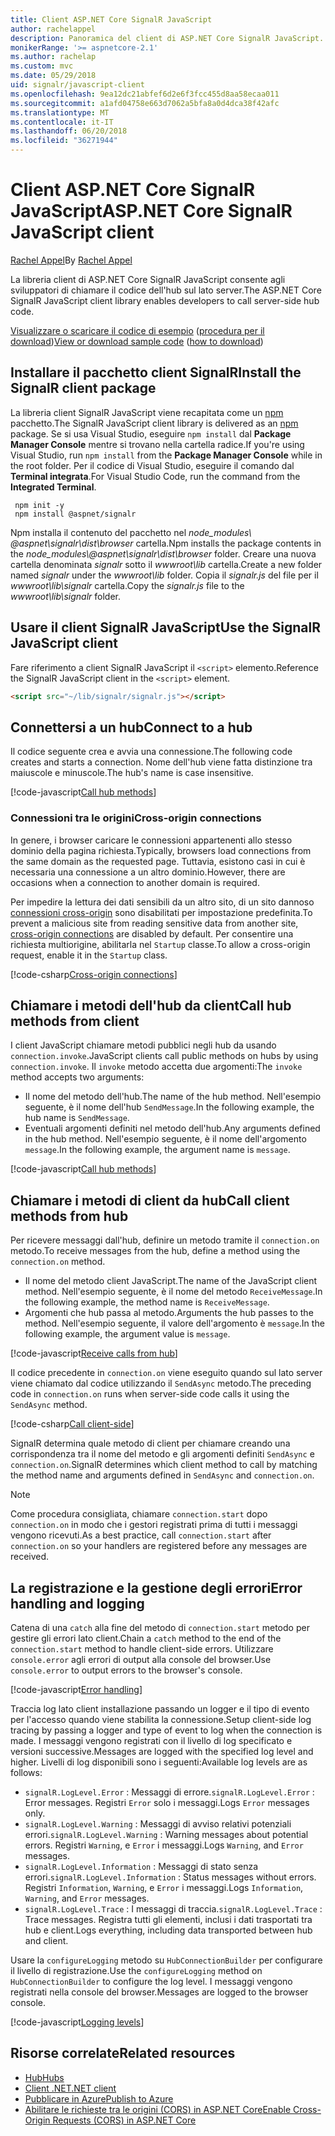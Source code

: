 ```yaml
---
title: Client ASP.NET Core SignalR JavaScript
author: rachelappel
description: Panoramica del client di ASP.NET Core SignalR JavaScript.
monikerRange: '>= aspnetcore-2.1'
ms.author: rachelap
ms.custom: mvc
ms.date: 05/29/2018
uid: signalr/javascript-client
ms.openlocfilehash: 9ea12dc21abfef6d2e6f3fcc455d8aa58ecaa011
ms.sourcegitcommit: a1afd04758e663d7062a5bfa8a0d4dca38f42afc
ms.translationtype: MT
ms.contentlocale: it-IT
ms.lasthandoff: 06/20/2018
ms.locfileid: "36271944"
---
```

# <a name="aspnet-core-signalr-javascript-client"></a><span data-ttu-id="9b861-103">Client ASP.NET Core SignalR JavaScript</span><span class="sxs-lookup"><span data-stu-id="9b861-103">ASP.NET Core SignalR JavaScript client</span></span>

<span data-ttu-id="9b861-104">[Rachel Appel](http://twitter.com/rachelappel)</span><span class="sxs-lookup"><span data-stu-id="9b861-104">By [Rachel Appel](http://twitter.com/rachelappel)</span></span>

<span data-ttu-id="9b861-105">La libreria client di ASP.NET Core SignalR JavaScript consente agli sviluppatori di chiamare il codice dell'hub sul lato server.</span><span class="sxs-lookup"><span data-stu-id="9b861-105">The ASP.NET Core SignalR JavaScript client library enables developers to call server-side hub code.</span></span>

<span data-ttu-id="9b861-106">[Visualizzare o scaricare il codice di esempio](https://github.com/aspnet/Docs/tree/live/aspnetcore/signalr/javascript-client/sample) ([procedura per il download](xref:tutorials/index#how-to-download-a-sample))</span><span class="sxs-lookup"><span data-stu-id="9b861-106">[View or download sample code](https://github.com/aspnet/Docs/tree/live/aspnetcore/signalr/javascript-client/sample) ([how to download](xref:tutorials/index#how-to-download-a-sample))</span></span>

## <a name="install-the-signalr-client-package"></a><span data-ttu-id="9b861-107">Installare il pacchetto client SignalR</span><span class="sxs-lookup"><span data-stu-id="9b861-107">Install the SignalR client package</span></span>

<span data-ttu-id="9b861-108">La libreria client SignalR JavaScript viene recapitata come un [npm](https://www.npmjs.com/) pacchetto.</span><span class="sxs-lookup"><span data-stu-id="9b861-108">The SignalR JavaScript client library is delivered as an [npm](https://www.npmjs.com/) package.</span></span> <span data-ttu-id="9b861-109">Se si usa Visual Studio, eseguire `npm install` dal **Package Manager Console** mentre si trovano nella cartella radice.</span><span class="sxs-lookup"><span data-stu-id="9b861-109">If you're using Visual Studio, run `npm install` from the **Package Manager Console** while in the root folder.</span></span> <span data-ttu-id="9b861-110">Per il codice di Visual Studio, eseguire il comando dal **Terminal integrata**.</span><span class="sxs-lookup"><span data-stu-id="9b861-110">For Visual Studio Code, run the command from the **Integrated Terminal**.</span></span>

  ```console
   npm init -y
   npm install @aspnet/signalr
  ```

<span data-ttu-id="9b861-111">Npm installa il contenuto del pacchetto nel *node_modules\\ @aspnet\signalr\dist\browser*  cartella.</span><span class="sxs-lookup"><span data-stu-id="9b861-111">Npm installs the package contents in the *node_modules\\@aspnet\signalr\dist\browser* folder.</span></span> <span data-ttu-id="9b861-112">Creare una nuova cartella denominata *signalr* sotto il *wwwroot\\lib* cartella.</span><span class="sxs-lookup"><span data-stu-id="9b861-112">Create a new folder named *signalr* under the *wwwroot\\lib* folder.</span></span> <span data-ttu-id="9b861-113">Copia il *signalr.js* del file per il *wwwroot\lib\signalr* cartella.</span><span class="sxs-lookup"><span data-stu-id="9b861-113">Copy the *signalr.js* file to the *wwwroot\lib\signalr* folder.</span></span>

## <a name="use-the-signalr-javascript-client"></a><span data-ttu-id="9b861-114">Usare il client SignalR JavaScript</span><span class="sxs-lookup"><span data-stu-id="9b861-114">Use the SignalR JavaScript client</span></span>

<span data-ttu-id="9b861-115">Fare riferimento a client SignalR JavaScript il `<script>` elemento.</span><span class="sxs-lookup"><span data-stu-id="9b861-115">Reference the SignalR JavaScript client in the `<script>` element.</span></span>

```html
<script src="~/lib/signalr/signalr.js"></script>
```

## <a name="connect-to-a-hub"></a><span data-ttu-id="9b861-116">Connettersi a un hub</span><span class="sxs-lookup"><span data-stu-id="9b861-116">Connect to a hub</span></span>

<span data-ttu-id="9b861-117">Il codice seguente crea e avvia una connessione.</span><span class="sxs-lookup"><span data-stu-id="9b861-117">The following code creates and starts a connection.</span></span> <span data-ttu-id="9b861-118">Nome dell'hub viene fatta distinzione tra maiuscole e minuscole.</span><span class="sxs-lookup"><span data-stu-id="9b861-118">The hub's name is case insensitive.</span></span>

[!code-javascript[Call hub methods](javascript-client/sample/wwwroot/js/chat.js?range=9-12,28)]

### <a name="cross-origin-connections"></a><span data-ttu-id="9b861-119">Connessioni tra le origini</span><span class="sxs-lookup"><span data-stu-id="9b861-119">Cross-origin connections</span></span>

<span data-ttu-id="9b861-120">In genere, i browser caricare le connessioni appartenenti allo stesso dominio della pagina richiesta.</span><span class="sxs-lookup"><span data-stu-id="9b861-120">Typically, browsers load connections from the same domain as the requested page.</span></span> <span data-ttu-id="9b861-121">Tuttavia, esistono casi in cui è necessaria una connessione a un altro dominio.</span><span class="sxs-lookup"><span data-stu-id="9b861-121">However, there are occasions when a connection to another domain is required.</span></span>

<span data-ttu-id="9b861-122">Per impedire la lettura dei dati sensibili da un altro sito, di un sito dannoso [connessioni cross-origin](xref:security/cors) sono disabilitati per impostazione predefinita.</span><span class="sxs-lookup"><span data-stu-id="9b861-122">To prevent a malicious site from reading sensitive data from another site, [cross-origin connections](xref:security/cors) are disabled by default.</span></span> <span data-ttu-id="9b861-123">Per consentire una richiesta multiorigine, abilitarla nel `Startup` classe.</span><span class="sxs-lookup"><span data-stu-id="9b861-123">To allow a cross-origin request, enable it in the `Startup` class.</span></span>

[!code-csharp[Cross-origin connections](javascript-client/sample/Startup.cs?highlight=29-35,56)]

## <a name="call-hub-methods-from-client"></a><span data-ttu-id="9b861-124">Chiamare i metodi dell'hub da client</span><span class="sxs-lookup"><span data-stu-id="9b861-124">Call hub methods from client</span></span>

<span data-ttu-id="9b861-125">I client JavaScript chiamare metodi pubblici negli hub da usando `connection.invoke`.</span><span class="sxs-lookup"><span data-stu-id="9b861-125">JavaScript clients call public methods on hubs by using `connection.invoke`.</span></span> <span data-ttu-id="9b861-126">Il `invoke` metodo accetta due argomenti:</span><span class="sxs-lookup"><span data-stu-id="9b861-126">The `invoke` method accepts two arguments:</span></span>

* <span data-ttu-id="9b861-127">Il nome del metodo dell'hub.</span><span class="sxs-lookup"><span data-stu-id="9b861-127">The name of the hub method.</span></span> <span data-ttu-id="9b861-128">Nell'esempio seguente, è il nome dell'hub `SendMessage`.</span><span class="sxs-lookup"><span data-stu-id="9b861-128">In the following example, the hub name is `SendMessage`.</span></span>
* <span data-ttu-id="9b861-129">Eventuali argomenti definiti nel metodo dell'hub.</span><span class="sxs-lookup"><span data-stu-id="9b861-129">Any arguments defined in the hub method.</span></span> <span data-ttu-id="9b861-130">Nell'esempio seguente, è il nome dell'argomento `message`.</span><span class="sxs-lookup"><span data-stu-id="9b861-130">In the following example, the argument name is `message`.</span></span>

[!code-javascript[Call hub methods](javascript-client/sample/wwwroot/js/chat.js?range=24)]

## <a name="call-client-methods-from-hub"></a><span data-ttu-id="9b861-131">Chiamare i metodi di client da hub</span><span class="sxs-lookup"><span data-stu-id="9b861-131">Call client methods from hub</span></span>

<span data-ttu-id="9b861-132">Per ricevere messaggi dall'hub, definire un metodo tramite il `connection.on` metodo.</span><span class="sxs-lookup"><span data-stu-id="9b861-132">To receive messages from the hub, define a method using the `connection.on` method.</span></span>

* <span data-ttu-id="9b861-133">Il nome del metodo client JavaScript.</span><span class="sxs-lookup"><span data-stu-id="9b861-133">The name of the JavaScript client method.</span></span> <span data-ttu-id="9b861-134">Nell'esempio seguente, è il nome del metodo `ReceiveMessage`.</span><span class="sxs-lookup"><span data-stu-id="9b861-134">In the following example, the method name is `ReceiveMessage`.</span></span>
* <span data-ttu-id="9b861-135">Argomenti che hub passa al metodo.</span><span class="sxs-lookup"><span data-stu-id="9b861-135">Arguments the hub passes to the method.</span></span> <span data-ttu-id="9b861-136">Nell'esempio seguente, il valore dell'argomento è `message`.</span><span class="sxs-lookup"><span data-stu-id="9b861-136">In the following example, the argument value is `message`.</span></span>

[!code-javascript[Receive calls from hub](javascript-client/sample/wwwroot/js/chat.js?range=14-19)]

<span data-ttu-id="9b861-137">Il codice precedente in `connection.on` viene eseguito quando sul lato server viene chiamato dal codice utilizzando il `SendAsync` metodo.</span><span class="sxs-lookup"><span data-stu-id="9b861-137">The preceding code in `connection.on` runs when server-side code calls it using the `SendAsync` method.</span></span>

[!code-csharp[Call client-side](javascript-client/sample/hubs/chathub.cs?range=8-11)]

<span data-ttu-id="9b861-138">SignalR determina quale metodo di client per chiamare creando una corrispondenza tra il nome del metodo e gli argomenti definiti `SendAsync` e `connection.on`.</span><span class="sxs-lookup"><span data-stu-id="9b861-138">SignalR determines which client method to call by matching the method name and arguments defined in `SendAsync` and `connection.on`.</span></span>

> [!NOTE]
> <span data-ttu-id="9b861-139">Come procedura consigliata, chiamare `connection.start` dopo `connection.on` in modo che i gestori registrati prima di tutti i messaggi vengono ricevuti.</span><span class="sxs-lookup"><span data-stu-id="9b861-139">As a best practice, call `connection.start` after `connection.on` so your handlers are registered before any messages are received.</span></span>

## <a name="error-handling-and-logging"></a><span data-ttu-id="9b861-140">La registrazione e la gestione degli errori</span><span class="sxs-lookup"><span data-stu-id="9b861-140">Error handling and logging</span></span>

<span data-ttu-id="9b861-141">Catena di una `catch` alla fine del metodo di `connection.start` metodo per gestire gli errori lato client.</span><span class="sxs-lookup"><span data-stu-id="9b861-141">Chain a `catch` method to the end of the `connection.start` method to handle client-side errors.</span></span> <span data-ttu-id="9b861-142">Utilizzare `console.error` agli errori di output alla console del browser.</span><span class="sxs-lookup"><span data-stu-id="9b861-142">Use `console.error` to output errors to the browser's console.</span></span>

[!code-javascript[Error handling](javascript-client/sample/wwwroot/js/chat.js?range=28)]

<span data-ttu-id="9b861-143">Traccia log lato client installazione passando un logger e il tipo di evento per l'accesso quando viene stabilita la connessione.</span><span class="sxs-lookup"><span data-stu-id="9b861-143">Setup client-side log tracing by passing a logger and type of event to log when the connection is made.</span></span> <span data-ttu-id="9b861-144">I messaggi vengono registrati con il livello di log specificato e versioni successive.</span><span class="sxs-lookup"><span data-stu-id="9b861-144">Messages are logged with the specified log level and higher.</span></span> <span data-ttu-id="9b861-145">Livelli di log disponibili sono i seguenti:</span><span class="sxs-lookup"><span data-stu-id="9b861-145">Available log levels are as follows:</span></span>

* <span data-ttu-id="9b861-146">`signalR.LogLevel.Error` : Messaggi di errore.</span><span class="sxs-lookup"><span data-stu-id="9b861-146">`signalR.LogLevel.Error` : Error messages.</span></span> <span data-ttu-id="9b861-147">Registri `Error` solo i messaggi.</span><span class="sxs-lookup"><span data-stu-id="9b861-147">Logs `Error` messages only.</span></span>
* <span data-ttu-id="9b861-148">`signalR.LogLevel.Warning` : Messaggi di avviso relativi potenziali errori.</span><span class="sxs-lookup"><span data-stu-id="9b861-148">`signalR.LogLevel.Warning` : Warning messages about potential errors.</span></span> <span data-ttu-id="9b861-149">Registri `Warning`, e `Error` i messaggi.</span><span class="sxs-lookup"><span data-stu-id="9b861-149">Logs `Warning`, and `Error` messages.</span></span>
* <span data-ttu-id="9b861-150">`signalR.LogLevel.Information` : Messaggi di stato senza errori.</span><span class="sxs-lookup"><span data-stu-id="9b861-150">`signalR.LogLevel.Information` : Status messages without errors.</span></span> <span data-ttu-id="9b861-151">Registri `Information`, `Warning`, e `Error` i messaggi.</span><span class="sxs-lookup"><span data-stu-id="9b861-151">Logs `Information`, `Warning`, and `Error` messages.</span></span>
* <span data-ttu-id="9b861-152">`signalR.LogLevel.Trace` : I messaggi di traccia.</span><span class="sxs-lookup"><span data-stu-id="9b861-152">`signalR.LogLevel.Trace` : Trace messages.</span></span> <span data-ttu-id="9b861-153">Registra tutti gli elementi, inclusi i dati trasportati tra hub e client.</span><span class="sxs-lookup"><span data-stu-id="9b861-153">Logs everything, including data transported between hub and client.</span></span>

<span data-ttu-id="9b861-154">Usare la `configureLogging` metodo su `HubConnectionBuilder` per configurare il livello di registrazione.</span><span class="sxs-lookup"><span data-stu-id="9b861-154">Use the `configureLogging` method on `HubConnectionBuilder` to configure the log level.</span></span> <span data-ttu-id="9b861-155">I messaggi vengono registrati nella console del browser.</span><span class="sxs-lookup"><span data-stu-id="9b861-155">Messages are logged to the browser console.</span></span>

[!code-javascript[Logging levels](javascript-client/sample/wwwroot/js/chat.js?range=9-12)]

## <a name="related-resources"></a><span data-ttu-id="9b861-156">Risorse correlate</span><span class="sxs-lookup"><span data-stu-id="9b861-156">Related resources</span></span>

* [<span data-ttu-id="9b861-157">Hub</span><span class="sxs-lookup"><span data-stu-id="9b861-157">Hubs</span></span>](xref:signalr/hubs)
* [<span data-ttu-id="9b861-158">Client .NET</span><span class="sxs-lookup"><span data-stu-id="9b861-158">.NET client</span></span>](xref:signalr/dotnet-client)
* [<span data-ttu-id="9b861-159">Pubblicare in Azure</span><span class="sxs-lookup"><span data-stu-id="9b861-159">Publish to Azure</span></span>](xref:signalr/publish-to-azure-web-app)
* [<span data-ttu-id="9b861-160">Abilitare le richieste tra le origini (CORS) in ASP.NET Core</span><span class="sxs-lookup"><span data-stu-id="9b861-160">Enable Cross-Origin Requests (CORS) in ASP.NET Core</span></span>](xref:security/cors)